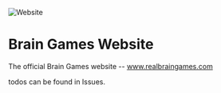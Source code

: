 ![Website](https://img.shields.io/website?url=https%3A%2F%2Frealbraingames.com) 
# Brain Games Website
The official Brain Games website -- www.realbraingames.com

todos can be found in Issues.
